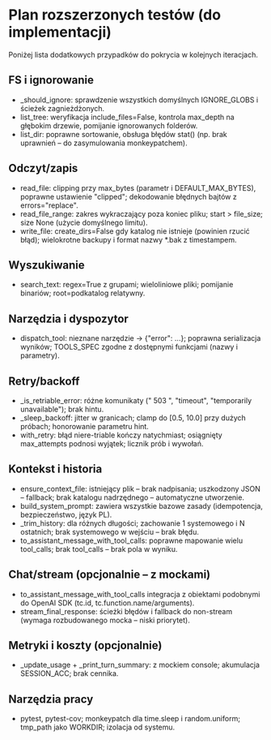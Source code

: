 # Plan rozszerzonych testów (do implementacji)

Poniżej lista dodatkowych przypadków do pokrycia w kolejnych iteracjach.

## FS i ignorowanie
- _should_ignore: sprawdzenie wszystkich domyślnych IGNORE_GLOBS i ścieżek zagnieżdżonych.
- list_tree: weryfikacja include_files=False, kontrola max_depth na głębokim drzewie, pomijanie ignorowanych folderów.
- list_dir: poprawne sortowanie, obsługa błędów stat() (np. brak uprawnień – do zasymulowania monkeypatchem).

## Odczyt/zapis
- read_file: clipping przy max_bytes (parametr i DEFAULT_MAX_BYTES), poprawne ustawienie "clipped"; dekodowanie błędnych bajtów z errors="replace".
- read_file_range: zakres wykraczający poza koniec pliku; start > file_size; size None (użycie domyślnego limitu).
- write_file: create_dirs=False gdy katalog nie istnieje (powinien rzucić błąd); wielokrotne backupy i format nazwy *.bak z timestampem.

## Wyszukiwanie
- search_text: regex=True z grupami; wieloliniowe pliki; pomijanie binariów; root=podkatalog relatywny.

## Narzędzia i dyspozytor
- dispatch_tool: nieznane narzędzie -> {"error": ...}; poprawna serializacja wyników; TOOLS_SPEC zgodne z dostępnymi funkcjami (nazwy i parametry).

## Retry/backoff
- _is_retriable_error: różne komunikaty (" 503 ", "timeout", "temporarily unavailable"); brak hintu.
- _sleep_backoff: jitter w granicach; clamp do [0.5, 10.0] przy dużych próbach; honorowanie parametru hint.
- with_retry: błąd niere-triable kończy natychmiast; osiągnięty max_attempts podnosi wyjątek; licznik prób i wywołań.

## Kontekst i historia
- ensure_context_file: istniejący plik – brak nadpisania; uszkodzony JSON – fallback; brak katalogu nadrzędnego – automatyczne utworzenie.
- build_system_prompt: zawiera wszystkie bazowe zasady (idempotencja, bezpieczeństwo, język PL).
- _trim_history: dla różnych długości; zachowanie 1 systemowego i N ostatnich; brak systemowego w wejściu – brak błędu.
- to_assistant_message_with_tool_calls: poprawne mapowanie wielu tool_calls; brak tool_calls – brak pola w wyniku.

## Chat/stream (opcjonalnie – z mockami)
- to_assistant_message_with_tool_calls integracja z obiektami podobnymi do OpenAI SDK (tc.id, tc.function.name/arguments).
- stream_final_response: ścieżki błędów i fallback do non-stream (wymaga rozbudowanego mocka – niski priorytet).

## Metryki i koszty (opcjonalnie)
- _update_usage + _print_turn_summary: z mockiem console; akumulacja SESSION_ACC; brak cennika.

## Narzędzia pracy
- pytest, pytest-cov; monkeypatch dla time.sleep i random.uniform; tmp_path jako WORKDIR; izolacja od systemu.
